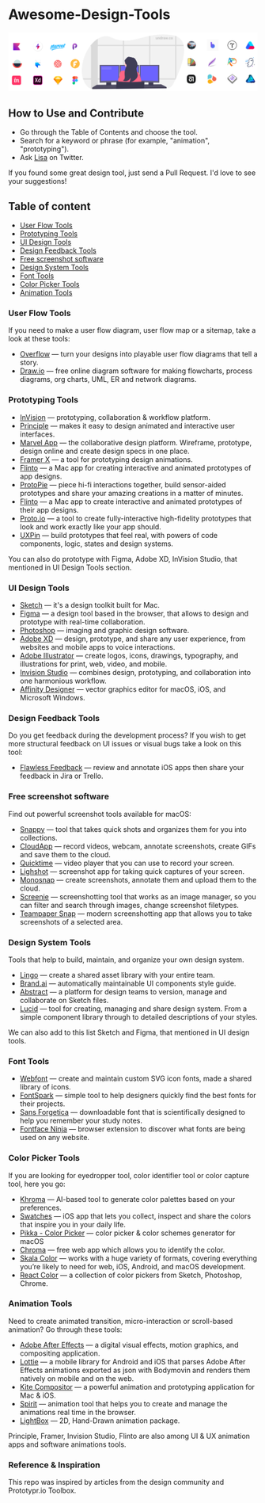 # Awesome-Design-Tools
<p align="center">
    <a href="https://flawlessapp.io/feedback?github">
    	<img src="Awesome-design-tools-cover.png" alt="Awesome-Design-Tools"/>
    </a>
</p>

<about>
<banner?>

## How to Use and Contribute
* Go through the Table of Contents and choose the tool. 
* Search for a keyword or phrase (for example, "animation", "prototyping").
* Ask [Lisa](https://twitter.com/LisaDziuba) on Twitter.

If you found some great design tool, just send a Pull Request. I'd love to see your suggestions! 

## Table of content

* [User Flow Tools](https://github.com/LisaDziuba/Awesome-Design-Tools#user-flow-tools)
* [Prototyping Tools](https://github.com/LisaDziuba/Awesome-Design-Tools#user-flow-tools)
* [UI Design Tools](https://github.com/LisaDziuba/Awesome-Design-Tools#ui-design-tools)
* [Design Feedback Tools](https://github.com/LisaDziuba/Awesome-Design-Tools#design-feedback-tools)
* [Free screenshot software](https://github.com/LisaDziuba/Awesome-Design-Tools#free-screenshot-software)
* [Design System Tools](https://github.com/LisaDziuba/Awesome-Design-Tools#design-system-tools)
* [Font Tools](https://github.com/LisaDziuba/Awesome-Design-Tools#font-tools)
* [Color Picker Tools](https://github.com/LisaDziuba/Awesome-Design-Tools#color-picker-tools)
* [Animation Tools](https://github.com/LisaDziuba/Awesome-Design-Tools#animation-tools)

### User Flow Tools
If you need to make a user flow diagram, user flow map or a sitemap, take a look at these tools:

* [Overflow](https://overflow.io/) — turn your designs into playable user flow diagrams that tell a story.
* [Draw.io](https://www.draw.io/) — free online diagram software for making flowcharts, process diagrams, org charts, UML, ER and network diagrams.

### Prototyping Tools

* [InVision](https://www.invisionapp.com/) —  prototyping, collaboration & workflow platform.
* [Principle](https://principleformac.com/) — makes it easy to design animated and interactive user interfaces.
* [Marvel App](https://marvelapp.com/) — the collaborative design platform. Wireframe, prototype, design online and create design specs in one place. 
* [Framer X](https://framer.com/) — a tool for prototyping design animations.
* [Flinto](https://www.flinto.com/) — a Mac app for creating interactive and animated prototypes of app designs.
* [ProtoPie](https://www.protopie.io/) — piece hi-fi interactions together, build sensor-aided prototypes and share your amazing creations in a matter of minutes.
* [Flinto](https://www.flinto.com/) —  a Mac app to create interactive and animated prototypes of their app designs.
* [Proto.io](https://proto.io/) — a tool to create fully-interactive high-fidelity prototypes that look and work exactly like your app should.
* [UXPin](https://www.uxpin.com/) — build prototypes that feel real, with powers of code components, logic, states and design systems.

You can also do prototype with Figma, Adobe XD, InVision Studio, that mentioned in UI Design Tools section.

### UI Design Tools

* [Sketch](https://www.sketchapp.com/) — it's a design toolkit built for Mac.
* [Figma](https://www.figma.com/) — a design tool based in the browser, that allows to design and prototype with real-time collaboration.
* [Photoshop](https://www.adobe.com/products/photoshop.html) — imaging and graphic design software.
* [Adobe XD](https://www.adobe.com/products/xd.html) — design, prototype, and share any user experience, from websites and mobile apps to voice interactions.
* [Adobe Illustrator](https://www.adobe.com/products/illustrator.html) — create logos, icons, drawings, typography, and illustrations for print, web, video, and mobile.
* [Invision Studio](https://www.invisionapp.com/studio) — combines design, prototyping, and collaboration into one harmonious workflow. 
* [Affinity Designer](https://affinity.serif.com/en-gb/designer/) — vector graphics editor for macOS, iOS, and Microsoft Windows.

### Design Feedback Tools
Do you get feedback during the development process? If you wish to get more structural feedback on UI issues or visual bugs take a look on this tool:

* [Flawless Feedback](https://flawlessapp.io/feedback) — review and annotate iOS apps then share your feedback in Jira or Trello.

### Free screenshot software
Find out powerful screenshot tools available for macOS:

* [Snappy](http://snappy-app.com/) — tool that takes quick shots and organizes them for you into collections.
* [CloudApp](https://www.getcloudapp.com/) — record videos, webcam, annotate screenshots, create GIFs and save them to the cloud.
* [Quicktime](https://support.apple.com/quicktime) — video player that you can use to record your screen. 
* [Lighshot](https://itunes.apple.com/us/app/lightshot-screenshot/id526298438) — screenshot app for taking quick captures of your screen.
* [Monosnap](https://itunes.apple.com/us/app/monosnap/id540348655?mt=12) — create screenshots, annotate them and upload them to the cloud.
* [Screenie](https://www.thnkdev.com/Screenie/) — screenshotting tool that works as an image manager, so you can filter and search through images, change screenshot filetypes.
* [Teampaper Snap](https://teampaper.me/snap/) — modern screenshotting app that allows you to take screenshots of a selected area.

### Design System Tools
Tools that help to build, maintain, and organize your own design system.
* [Lingo](https://www.lingoapp.com/) — create a shared asset library with your entire team.
* [Brand.ai](https://brand.ai/) — automatically maintainable UI components style guide.
* [Abstract](https://www.goabstract.com/) — a platform for design teams to version, manage and collaborate on Sketch files.
* [Lucid](https://lucid.style/) — tool for creating, managing and share design system. From a simple component library through to detailed descriptions of your styles.

We can also add to this list Sketch and Figma, that mentioned in UI design tools.


### Font Tools

* [Webfont](https://webfontapp.com/) — create and maintain custom SVG icon fonts, made a shared library of icons. 
* [FontSpark](https://fontspark.app/) — simple tool to help designers quickly find the best fonts for their projects.
* [Sans Forgetica](http://sansforgetica.rmit/) —  downloadable font that is scientifically designed to help you remember your study notes.
* [Fontface Ninja](https://fontface.ninja/) — browser extension to discover what fonts are being used on any website.

### Color Picker Tools
If you are looking for eyedropper tool, color identifier tool or color capture tool, here you go: 

* [Khroma](http://khroma.co/) — AI-based tool to generate color palettes based on your preferences.
* [Swatches](https://swatchesapp.io/) — iOS app that lets you collect, inspect and share the colors that inspire you in your daily life.
* [Pikka - Color Picker](https://itunes.apple.com/us/app/pikka-color-picker/id1195076754) — color picker & color schemes generator for macOS
* [Chroma](https://chroma.spencerhamm.com/) — free web app which allows you to identify the color. 
* [Skala Color](https://bjango.com/mac/skalacolor/) — works with a huge variety of formats, covering everything you’re likely to need for web, iOS, Android, and macOS development.
* [React Color](http://casesandberg.github.io/react-color/) — a collection of color pickers from Sketch, Photoshop, Chrome.

### Animation Tools 
Need to create animated transition, micro-interaction or scroll-based animation? Go through these tools:
* [Adobe After Effects](https://www.adobe.com/products/aftereffects.html) —  a digital visual effects, motion graphics, and compositing application.
* [Lottie](https://airbnb.io/lottie/) — a mobile library for Android and iOS that parses Adobe After Effects animations exported as json with Bodymovin and renders them natively on mobile and on the web.
* [Kite Compositor](https://kiteapp.co/) — a powerful animation and prototyping application for Mac & iOS.
* [Spirit](https://spiritapp.io/) — animation tool that helps you to create and manage the animations real time in the browser.
* [LightBox](https://uselightbox.com/) — 2D, Hand-Drawn animation package.

Principle, Framer, Invision Studio, Flinto are also among UI & UX animation apps and software animations tools.


### Reference & Inspiration
This repo was inspired by articles from the design community and Prototypr.io Toolbox.




